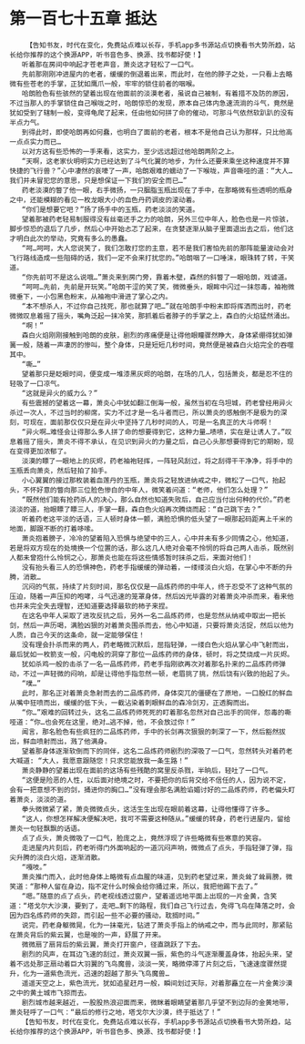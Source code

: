 # 第一百七十五章 抵达
        【告知书友，时代在变化，免费站点难以长存，手机app多书源站点切换看书大势所趋，站长给你推荐的这个换源APP，听书音色多、换源、找书都好使！】
       听着那在房间中响起才苍老声音，萧炎这才轻松了一口气。
       先前那刚刚冲进屋内的老者，缓缓的倒退着出来，而此时，在他的脖子之处，一只看上去略微有些苍老的手掌，正犹如鹰爪一般，牢牢的锁住前者的咽喉。
       哈朗脸色有些骇然的望着出现在他面前的淡漠老者，虽说自己被制，有着措不及防的原因，不过当那人的手掌锁住自己喉咙之时，哈朗惊恐的发现，原本自己体内急速流淌的斗气，竟然是犹如受到了辖制一般，变得龟爬了起来，任由他如何拼了命的催动，可那斗气依然软趴趴的没有半点力气。
       到得此时，即使哈朗再如何蠢，也明白了面前的老者，根本不是他自己认为那样，只比他高一点点实力而已…
       以对方这有些恐怖的一手来看，这实力，至少远远超过他哈朗两阶之上。
       “天啊，这老家伙明明实力已经达到了斗气化翼的地步，为什么还要来乘坐这种速度并不算快捷的飞行兽？”心中凄然的哀嚎了一声，哈朗艰难的蠕动了一下喉咙，声音嘶哑的道：“大人…我们并未冒犯您的意思，只是想保证一下我们的安全而已…”
       药老淡漠的瞥了他一眼，右手微扬，一只胭脂玉瓶出现在了手中，在那略微有些透明的瓶身之中，还能模糊的看见一枚龙眼大小的血色丹药调皮的滚动着。
       “你们是想要它吧？”扬了扬手中的玉瓶，药老淡淡的笑道。
       望着那被药老轻易制服得没有丝毫还手之力的哈朗，另外三位中年人，脸色也是一片惊骇，脚步惊恐的退后了几步，然后心中开始忐忑了起来，在贪婪逐渐从脑子里面退出去之后，他们这才明白此次的举动，究竟有多么的愚蠢。
       “呵…呵呵，大人您说笑了，我们怎敢打您的主意，若不是我们害怕先前的那阵能量波动会对飞行路线造成一些阻碍的话，我们一定不会来打扰您的。”哈朗咽了一口唾沫，眼珠转了转，干笑道。
       “你先前可不是这么说哦…”萧炎来到房门旁，靠着木壁，森然的斜瞥了一眼哈朗，戏谑道。
       “呵呵…先前，先前是开玩笑。”哈朗干涩的笑了笑，微微垂头，眼眸中闪过一抹怨毒，袖袍微微垂下，一小包黑色粉末，从袖袍中滑进了掌心之内。
       “本不想杀人，不过你自己找死，那也就算了吧…”就在哈朗手中粉末即将挥洒而出时，药老微微叹息着摇了摇头，嘴角泛起一抹冷笑，那抓着后者脖子的手掌之上，森白的火焰猛然涌出。
       “啊！”
       森白火焰刚刚接触到哈朗的皮肤，剧烈的疼痛便是让得他眼瞳骤然睁大，身体紧绷得犹如弹簧一般，随着一声凄厉的惨叫，整个身体，只是短短几秒时间，竟然便是被森白火焰完全的吞噬其中。
       “嘶…”
       望着那只是眨眼时间，便变成一堆漆黑灰烬的哈朗，在场的几人，包括萧炎，都是忍不住的轻吸了一口凉气。
       “这就是异火的威力么？”
       有些震撼的望着这一幕，萧炎心中犹如翻江倒海一般，虽然当初在乌坦城，药老曾经用异火杀过一次人，不过当时的柳席，实力不过才是一名斗者而已，所以萧炎的感触倒不是极为的深刻，可现在，面前那仅仅只是在异火中坚持了几秒时间的人，可是一名真正的大斗师啊！
       “异火啊…难怪会让得那么多人拼了命的想要得到它，这种力量…啧啧，实在是让诱人了。”叹息着摇了摇头，萧炎不得不承认，在见识到异火的力量之后，自己心头那想要得到它的期盼，现在变得更加浓郁了。
       淡漠的瞟了一眼地上的灰烬，药老袖袍轻挥，一阵轻风刮过，将之刮得干干净净，将手中的玉瓶丢向萧炎，然后轻拍了拍手。
       小心翼翼的接过那枚装着血莲丹的玉瓶，萧炎将之轻放进纳戒之中，微松了一口气，抬起头，不怀好意的瞥向那三位脸色惨白的中年人，微笑着问道：“老师，他们怎么处理？”
       “既然他们能有抢药杀人的决心，那么自然也知道失败后，自己应当付出何种的代价。”药老淡淡的道，抬眼瞟了瞟三人，手掌一翻，森白色火焰再次腾烧而起：“自己跳下去？”
       听着药老这平淡的话语，三人顿时身体一颤，满脸恐惧的低头望了一眼那起码距离上千米的地面，脚跟不断的打着哆嗦。
       萧炎抱着膀子，冷冷的望着陷入恐惧与绝望中的三人，心中并未有多少同情之心，他知道，若是将双方现在的处境换一个位置的话，那么这几人绝对会毫不怜悯的将自己两人击杀，既然别人都未曾抱什么怜悯之心，那萧炎也能在将这些情感暂时抹杀之后，来面对他们！
       没有抬头看三人的恐惧神色，药老手指缓缓的弹动着，一缕缕淡白火焰，在掌心中不断的升腾，消散…
       沉闷的气氛，持续了片刻时间，那名仅仅是一品炼药师的中年人，终于忍受不了这种气氛的压迫，随着一声压抑的咆哮，斗气迅速的笼罩身体，然后凶光毕露的对着萧炎冲杀而来，看来他也并未完全失去理智，还知道要选择最软的柿子来捏。
       在这名中年人采取了进攻反抗之后，另外一名二品炼药师，也是忽然从纳戒中取出一把长剑，然后一声历喝，满脸凶狠的对着萧炎围杀而去，他心中知道，只要将萧炎活捉，然后以他为人质，自己今天的这条命，就一定能够保住！
       没有理会扑杀而来的两人，药老略微沉默后，屈指轻弹，一缕白色火焰从掌心中飞射而出，最后犹如一枚箭支一般，闪电般的洞穿了那位一品炼药师的身体，顿时，将之焚烧成一片灰烬。
       犹如杀鸡一般的击杀了一名一品炼药师，药老手指刚欲再次对着那名扑来的二品炼药师弹动，不过一声轻微的闷响，却是让得他手指忽然一顿，老眉挑了挑，然后饶有兴致的抬起了头。
       “噗…”
       此时，那名正对着萧炎急射而去的二品炼药师，身体突兀的僵硬在了原地，一口殷红的鲜血从嘴中狂喷而出，缓缓的低下头，一截沾染着刺眼鲜血的森冷剑刃，正透胸而出。
       “你…”艰难的回转过头，这名二品炼药师死死的盯着那名忽然对自己出手的同伴，怨毒的嘶哑道：“你…也会死在这里，绝对…逃不掉，他，不会放过你！”
       闻言，那名脸色有些疯狂的二品炼药师，手中的长剑再次狠狠的刺深了一下，然后豁然拔出，鲜血喷射而出，溅了他满身。
       望着那身体逐渐软倒而下的同伴，这名二品炼药师剧烈的深吸了一口气，忽然转头对着药老大喊道: “大人，我愿意跟随您！只求您能放我一条生路！”
       萧炎静静的望着出现在面前的这场有些残酷的窝里反杀戮，半晌后，轻吐了一口气。
       “这便是险恶的人性，以后面对绝境之时，不要把你的后背交给不信任的人，因为说不定，会有一把意想不到的剑，捅进你的胸口…”没有理会那名满脸谄媚讨好的二品炼药师，药老偏头盯着萧炎，淡淡的道。
       拳头微微紧了紧，萧炎微微点头，这活生生出现在眼前着这幕，让得他懂得了许多…
       “这人，你想怎样解决便解决吧，我可不需要这种随从。”缓缓的转身，药老行进屋内，留给萧炎一句轻飘飘的话语。
       点了点头，萧炎微吸了一口气，脸庞之上，竟然浮现了许些略微有些寒意的笑容。
       走进屋内片刻后，药老听得门外面响起的一道沉闷声响，微微点了点头，手指轻弹了弹，指尖升腾的淡白火焰，逐渐消散。
       “嘎吱。”
       萧炎推门而入，此时他身体上略微有点血腥的味道，见到药老望过来，萧炎耸了耸肩膀，微笑道：“那种人留在身边，指不定什么时候会给你捅过来，所以，我把他踢下去了。”
       “嗯。”随意的点了点头，药老视线透过窗户，望着遥远地平面上出现的一片金黄，含笑道：“塔戈尔大沙漠，要到了，走吧…剩下的路程，我们自己飞行过去，免得飞鸟在降落之时，会因为四名炼药师的失踪，而引起一些不必要的骚动，耽搁时间。”
       说完，药老身躯微晃，化为一抹毫光，钻进了萧炎手指上的纳戒之中，而与此同时，那紧贴在萧炎背后的紫云翼，也是唆的一声，舒展了开来。
       微微扇了扇背后的紫云翼，萧炎打开窗户，径直跳跃了下去。
       剧烈的风声，在耳边飞速的刮过，萧炎双翼一振，紫色的斗气逐渐覆盖身体，抬起头来，望着不远处那正扇动着巨大羽翼的飞鸟魔兽，淡淡一笑，略微停滞了片刻之后，飞速速度骤然提升，化为一道紫色流光，迅速的超越了那头飞鸟魔兽…
       遥遥天空之上，紫色流光，犹如追星赶月一般，瞬间划过天际，对着那矗立在一片金黄沙漠之中的黄土城市飞掠而去。
       剧烈城市越来越近，一股股热浪迎面而来，微眯着眼睛望着那几乎望不到边际的金黄地带，萧炎轻呼了一口气：“最后的修行之地，塔戈尔大沙漠，终于抵达了！”
       【告知书友，时代在变化，免费站点难以长存，手机app多书源站点切换看书大势所趋，站长给你推荐的这个换源APP，听书音色多、换源、找书都好使！】
